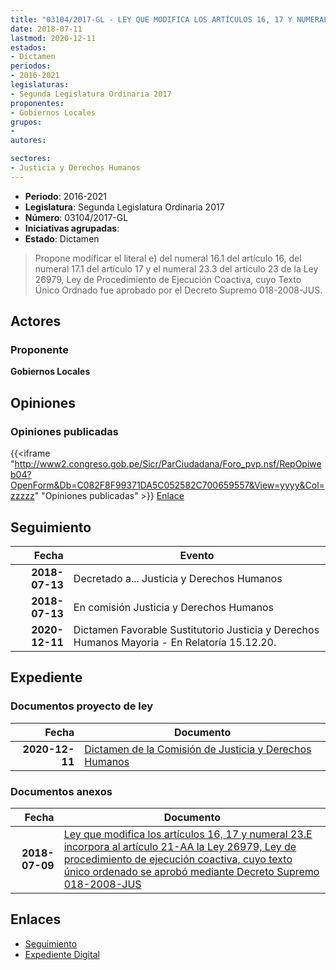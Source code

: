 ```yaml
---
title: "03104/2017-GL - LEY QUE MODIFICA LOS ARTÍCULOS 16, 17 Y NUMERAL 23.3 DEL ARTÍCULO 223 E INCORPORA EL ARTÍCULO 21-A A LA LEY 26979, LEY DE PROCEDIMIENTO DE EJECUCIÓN COACTIVA, CUYO TEXTO ÚNICO ORDENADO SE APROBÓ MEDIANTE DECRETO SUPREMO 018-2008-JUS"
date: 2018-07-11
lastmod: 2020-12-11
estados:
- Dictamen
periodos:
- 2016-2021
legislaturas:
- Segunda Legislatura Ordinaria 2017
proponentes:
- Gobiernos Locales
grupos:
- 
autores:

sectores:
- Justicia y Derechos Humanos
---
```

- **Periodo**: 2016-2021
- **Legislatura**: Segunda Legislatura Ordinaria 2017
- **Número**: 03104/2017-GL
- **Iniciativas agrupadas**: 
- **Estado**: Dictamen

> Propone modificar el literal e) del numeral 16.1 del artículo 16, del numeral 17.1 del artículo 17 y el numeral 23.3 del artículo 23 de la Ley 26979, Ley de Procedimiento de Ejecución Coactiva, cuyo Texto Único Ordnado fue aprobado por el Decreto Supremo 018-2008-JUS.


## Actores

### Proponente

**Gobiernos Locales**

## Opiniones

### Opiniones publicadas

{{<iframe "http://www2.congreso.gob.pe/Sicr/ParCiudadana/Foro_pvp.nsf/RepOpiweb04?OpenForm&Db=C082F8F99371DA5C052582C700659557&View=yyyy&Col=zzzzz" "Opiniones publicadas" >}}
[Enlace](http://www2.congreso.gob.pe/Sicr/ParCiudadana/Foro_pvp.nsf/RepOpiweb04?OpenForm&Db=C082F8F99371DA5C052582C700659557&View=yyyy&Col=zzzzz)


## Seguimiento

| Fecha | Evento |
|------:|--------|
| **2018-07-13** | Decretado a... Justicia y Derechos Humanos |
| **2018-07-13** | En comisión Justicia y Derechos Humanos |
| **2020-12-11** | Dictamen Favorable Sustitutorio Justicia y Derechos Humanos Mayoria - En Relatoría 15.12.20. |

## Expediente

### Documentos proyecto de ley

| Fecha | Documento |
|------:|-----------|
| **2020-12-11** | [Dictamen de la Comisión de Justicia y Derechos Humanos](http://www.leyes.congreso.gob.pe/Documentos/2016_2021/Dictamenes/Proyectos_de_Ley/03104DC15MAY20201211.pdf) |

### Documentos anexos

| Fecha | Documento |
|------:|-----------|
| **2018-07-09** | [Ley que modifica los artículos 16, 17 y numeral 23.E incorpora al artículo 21-AA la Ley 26979, Ley de procedimiento de ejecución coactiva, cuyo texto único ordenado se aprobó mediante Decreto Supremo 018-2008-JUS](http://www.leyes.congreso.gob.pe/Documentos/2016_2021/Proyectos_de_Ley_y_de_Resoluciones_Legislativas/PL0310420180709.pdf) |

## Enlaces

- [Seguimiento](http://www2.congreso.gob.pe/Sicr/TraDocEstProc/CLProLey2016.nsf/f7fff46988ca05b1052578e100829cc7/f61fd73c90264bca052582c700751e11?OpenDocument)
- [Expediente Digital](http://www2.congreso.gob.pe/Sicr/TraDocEstProc/Expvirt_2011.nsf/visbusqptramdoc1621/03104?opendocument)

